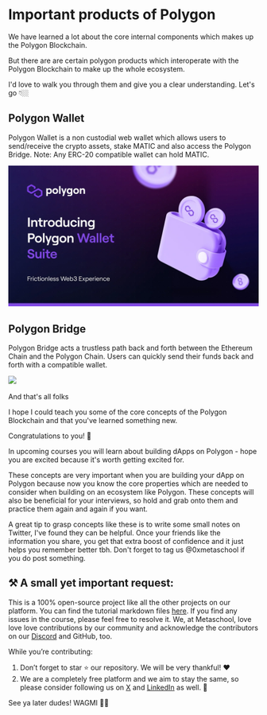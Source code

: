 # Important products of Polygon

We have learned a lot about the core internal components which makes up the Polygon Blockchain.

But there are are certain polygon products which interoperate with the Polygon Blockchain to make up the whole ecosystem.

I'd love to walk you through them and give you a clear understanding. Let's go 👇🏼

## Polygon Wallet

Polygon Wallet is a non custodial web wallet which allows users to send/receive the crypto assets, stake MATIC and also access the Polygon Bridge. Note: Any ERC-20 compatible wallet can hold MATIC.

![](https://github.com/0xmetaschool/Learning-Projects/blob/main/assests_for_all/Introduction%20to%20Polygon%20and%20its%20Architecture/3.%20Architecture%20of%20the%20Polygon%20Blockchain/2.%20Important%20products%20of%20Polygon%201.webp?raw=true)

## Polygon Bridge

Polygon Bridge acts a trustless path back and forth between the Ethereum Chain and the Polygon Chain. Users can quickly send their funds back and forth with a compatible wallet.

![](https://metaschool.s3-ap-southeast-1.amazonaws.com/images/0EXHIKjPD5eru4tcVOcQDBwLLJ3wzbE7wRYS4mNx.png)

And that's all folks

I hope I could teach you some of the core concepts of the Polygon Blockchain and that you've learned something new.

Congratulations to you! 🎉

In upcoming courses you will learn about building dApps on Polygon - hope you are excited because it's worth getting excited for.

These concepts are very important when you are building your dApp on Polygon because now you know the core properties which are needed to consider when building on an ecosystem like Polygon. These concepts will also be beneficial for your interviews, so hold and grab onto them and practice them again and again if you want.

A great tip to grasp concepts like these is to write some small notes on Twitter, I've found they can be helpful. Once your friends like the information you share, you get that extra boost of confidence and it just helps you remember better tbh. Don't forget to tag us @0xmetaschool if you do post something.

## ⚒️ A small yet important request:

This is a 100% open-source project like all the other projects on our platform. You can find the tutorial markdown files [here](https://github.com/0xmetaschool/Learning-Projects/tree/main/Introduction%20to%20Polygon%20and%20its%20Architecture). If you find any issues in the course, please feel free to resolve it. We, at Metaschool, love love love contributions by our community and acknowledge the contributors on our [Discord](https://discord.com/invite/vbVMUwXWgc) and GitHub, too.

While you’re contributing:

1. Don’t forget to star ⭐️ our repository. We will be very thankful! ❤️
2. We are a completely free platform and we aim to stay the same, so please consider following us on [X](https://bit.ly/poly-course-linkedin) and [LinkedIn](https://bit.ly/poly-course-twitter) as well. 🫶


See ya later dudes!
WAGMI ✌🏼
